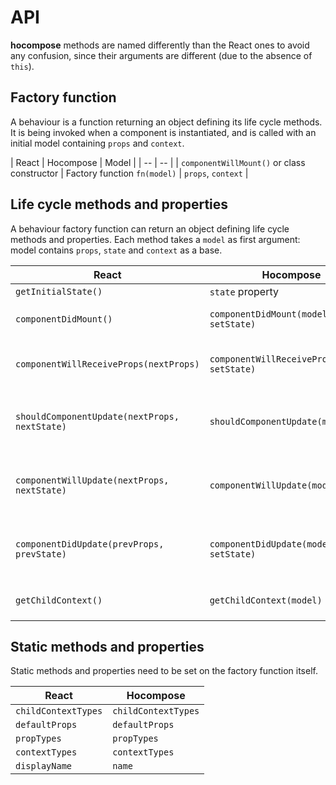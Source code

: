 # API

__hocompose__ methods are named differently than the React ones to avoid any confusion, since their arguments are different (due to the absence of `this`).

## Factory function

A behaviour is a function returning an object defining its life cycle methods. It is being invoked when a component is instantiated, and is called with an initial model containing `props` and `context`.

| React | Hocompose | Model |
| -- | -- |
| `componentWillMount()` or class constructor | Factory function `fn(model)` | `props`, `context` |

## Life cycle methods and properties

A behaviour factory function can return an object defining life cycle methods and properties. Each method takes a `model` as first argument: model contains `props`, `state` and `context` as a base.

| React | Hocompose | Model |
| -- | -- | -- |
| `getInitialState()` | `state` property |  |
| `componentDidMount()` | `componentDidMount(model, setState)` | `props`, `state, `context` |
| `componentWillReceiveProps(nextProps)` | `componentWillReceiveProps(model, setState)` | `props`, `nextProps`, `state`, `context`
| `shouldComponentUpdate(nextProps, nextState)` | `shouldComponentUpdate(model)` | `props`, `nextProps`, `state`, `nextState`,  `context` |
| `componentWillUpdate(nextProps, nextState)` | `componentWillUpdate(model)` | `props`, `nextProps`, `state`, `nextState`, `context` |
| `componentDidUpdate(prevProps, prevState)` | `componentDidUpdate(model, setState)` | `props`, `prevProps`, `state`, `prevState`, `context` |
| `getChildContext()` | `getChildContext(model)` | `props`, `state, `context`

## Static methods and properties

Static methods and properties need to be set on the factory function itself.

| React | Hocompose |
| -- | -- |
| `childContextTypes` | `childContextTypes` |
| `defaultProps` | `defaultProps` |
| `propTypes` | `propTypes` |
| `contextTypes` | `contextTypes` |
| `displayName` | `name` ||
